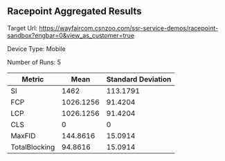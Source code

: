## Racepoint Aggregated Results

Target Url:
https://wayfaircom.csnzoo.com/ssr-service-demos/racepoint-sandbox?engbar=0&view_as_customer=true

Device Type: Mobile

Number of Runs: 5

| Metric        | Mean      | Standard Deviation |
| ------------- | --------- | ------------------ |
| SI            | 1462      | 113.1791           |
| FCP           | 1026.1256 | 91.4204            |
| LCP           | 1026.1256 | 91.4204            |
| CLS           | 0         | 0                  |
| MaxFID        | 144.8616  | 15.0914            |
| TotalBlocking | 94.8616   | 15.0914            |
